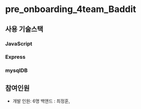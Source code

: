 # pre_onboarding_4team_Baddit
## 사용 기술스택

### JavaScript

### Express

### mysqlDB
## 참여인원
- 개발 인원: 6명
백앤드 : 최정훈,